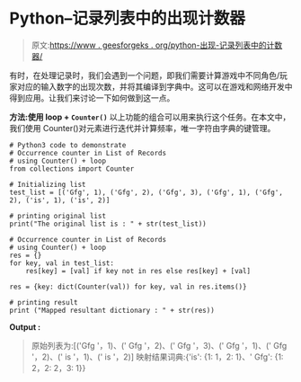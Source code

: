 # Python–记录列表中的出现计数器

> 原文:[https://www . geesforgeks . org/python-出现-记录列表中的计数器/](https://www.geeksforgeeks.org/python-occurrence-counter-in-list-of-records/)

有时，在处理记录时，我们会遇到一个问题，即我们需要计算游戏中不同角色/玩家对应的输入数字的出现次数，并将其编译到字典中。这可以在游戏和网络开发中得到应用。让我们来讨论一下如何做到这一点。

**方法:使用 loop + `Counter()`**
以上功能的组合可以用来执行这个任务。在本文中，我们使用 Counter()对元素进行迭代并计算频率，唯一字符由字典的键管理。

```
# Python3 code to demonstrate 
# Occurrence counter in List of Records
# using Counter() + loop
from collections import Counter

# Initializing list
test_list = [('Gfg', 1), ('Gfg', 2), ('Gfg', 3), ('Gfg', 1), ('Gfg', 2), ('is', 1), ('is', 2)]

# printing original list
print("The original list is : " + str(test_list))

# Occurrence counter in List of Records
# using Counter() + loop
res = {}
for key, val in test_list:
    res[key] = [val] if key not in res else res[key] + [val]

res = {key: dict(Counter(val)) for key, val in res.items()}

# printing result 
print ("Mapped resultant dictionary : " + str(res))
```

**Output :**

> 原始列表为:[('Gfg '，1)、(' Gfg '，2)、(' Gfg '，3)、(' Gfg '，1)、(' Gfg '，2)、(' is '，1)、(' is '，2)]
> 映射结果词典:{'is': {1: 1，2: 1}、' Gfg': {1: 2，2: 2，3: 1}}